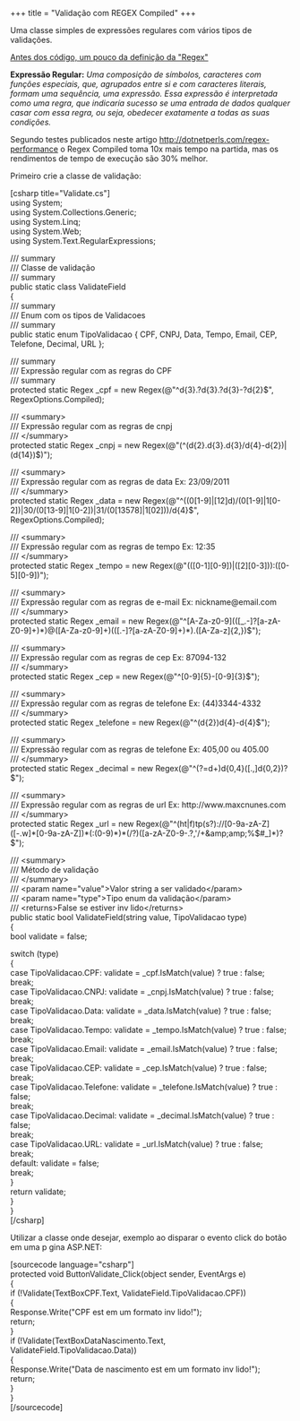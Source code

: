 +++
title = "Validação com REGEX Compiled"
+++

<p>Uma classe simples de expressões regulares com vários tipos de validações.</p>
<p><span style="text-decoration: underline;">Antes dos código, um pouco da definição da "Regex"<br />
</span></p>

<p><strong>Expressão Regular:</strong> <em>Uma composição de símbolos, caracteres com funções especiais, que, agrupados entre si e com caracteres literais, formam uma sequência, uma expressão. Essa expressão é interpretada como uma regra, que indicaría sucesso se uma entrada de dados qualquer casar com essa regra, ou seja, obedecer exatamente a todas as suas condições.</em></p>
<p>Segundo testes publicados neste artigo <a href="http://dotnetperls.com/regex-performance">http://dotnetperls.com/regex-performance</a> o Regex Compiled toma 10x mais tempo na partida, mas os rendimentos de tempo de execução são 30% melhor.</p>
<p><!--more--></p>
<p>Primeiro crie a classe de validação:</p>
<p>[csharp title="Validate.cs"]<br />
using System;<br />
using System.Collections.Generic;<br />
using System.Linq;<br />
using System.Web;<br />
using System.Text.RegularExpressions;</p>
<p>/// summary<br />
/// Classe de validação<br />
/// summary<br />
public static class ValidateField<br />
{<br />
    /// summary<br />
    /// Enum com os tipos de Validacoes<br />
    /// summary<br />
    public static enum TipoValidacao { CPF, CNPJ, Data, Tempo, Email, CEP, Telefone, Decimal, URL };</p>
<p>    /// summary<br />
    /// Expressão regular com as regras do CPF<br />
    /// summary<br />
    protected static Regex _cpf = new Regex(@&quot;^d{3}.?d{3}.?d{3}-?d{2}$&quot;, RegexOptions.Compiled);</p>
<p>    /// &lt;summary&gt;<br />
    /// Expressão regular com as regras de cnpj<br />
    /// &lt;/summary&gt;<br />
    protected static Regex _cnpj = new Regex(@&quot;(^(d{2}.d{3}.d{3}/d{4}-d{2})|(d{14})$)&quot;);</p>
<p>    /// &lt;summary&gt;<br />
    /// Expressão regular com as regras de data Ex: 23/09/2011<br />
    /// &lt;/summary&gt;<br />
    protected static Regex _data = new Regex(@&quot;^((0[1-9]|[12]d)/(0[1-9]|1[0-2])|30/(0[13-9]|1[0-2])|31/(0[13578]|1[02]))/d{4}$&quot;, RegexOptions.Compiled);</p>
<p>    /// &lt;summary&gt;<br />
    /// Expressão regular com as regras de tempo Ex: 12:35<br />
    /// &lt;/summary&gt;<br />
    protected static Regex _tempo = new Regex(@&quot;(([0-1][0-9])|([2][0-3])):([0-5][0-9])&quot;);</p>
<p>    /// &lt;summary&gt;<br />
    /// Expressão regular com as regras de e-mail Ex: nickname@email.com<br />
    /// &lt;/summary&gt;<br />
    protected static Regex _email = new Regex(@&quot;^[A-Za-z0-9](([_.-]?[a-zA-Z0-9]+)*)@([A-Za-z0-9]+)(([.-]?[a-zA-Z0-9]+)*).([A-Za-z]{2,})$&quot;);</p>
<p>    /// &lt;summary&gt;<br />
    /// Expressão regular com as regras de cep Ex: 87094-132<br />
    /// &lt;/summary&gt;<br />
    protected static Regex _cep = new Regex(@&quot;^[0-9]{5}-[0-9]{3}$&quot;);</p>
<p>    /// &lt;summary&gt;<br />
    /// Expressão regular com as regras de telefone Ex: (44)3344-4332<br />
    /// &lt;/summary&gt;<br />
    protected static Regex _telefone = new Regex(@&quot;^(d{2})d{4}-d{4}$&quot;);</p>
<p>    /// &lt;summary&gt;<br />
    /// Expressão regular com as regras de telefone Ex: 405,00 ou 405.00<br />
    /// &lt;/summary&gt;<br />
    protected static Regex _decimal = new Regex(@&quot;^(?=d+)d{0,4}([.,]d{0,2})?$&quot;);</p>
<p>    /// &lt;summary&gt;<br />
    /// Expressão regular com as regras de url Ex: http://www.maxcnunes.com<br />
    /// &lt;/summary&gt;<br />
    protected static Regex _url = new Regex(@&quot;^(ht|f)tp(s?)://[0-9a-zA-Z]([-.w]*[0-9a-zA-Z])*(:(0-9)*)*(/?)([a-zA-Z0-9-.?,'/+&amp;amp;amp;%$#_]*)?$&quot;);</p>
<p>    /// &lt;summary&gt;<br />
    /// Método de validação<br />
    /// &lt;/summary&gt;<br />
    /// &lt;param name=&quot;value&quot;&gt;Valor string a ser validado&lt;/param&gt;<br />
    /// &lt;param name=&quot;type&quot;&gt;Tipo enum da validação&lt;/param&gt;<br />
    /// &lt;returns&gt;False se estiver inv lido&lt;/returns&gt;<br />
    public static bool ValidateField(string value, TipoValidacao type)<br />
    {<br />
        bool validate = false;</p>
<p>        switch (type)<br />
        {<br />
            case TipoValidacao.CPF: validate = _cpf.IsMatch(value) ? true : false;<br />
                break;<br />
            case TipoValidacao.CNPJ: validate = _cnpj.IsMatch(value) ? true : false;<br />
                break;<br />
            case TipoValidacao.Data: validate = _data.IsMatch(value) ? true : false;<br />
                break;<br />
            case TipoValidacao.Tempo: validate = _tempo.IsMatch(value) ? true : false;<br />
                break;<br />
            case TipoValidacao.Email: validate = _email.IsMatch(value) ? true : false;<br />
                break;<br />
            case TipoValidacao.CEP: validate = _cep.IsMatch(value) ? true : false;<br />
                break;<br />
            case TipoValidacao.Telefone: validate = _telefone.IsMatch(value) ? true : false;<br />
                break;<br />
            case TipoValidacao.Decimal: validate = _decimal.IsMatch(value) ? true : false;<br />
                break;<br />
            case TipoValidacao.URL: validate = _url.IsMatch(value) ? true : false;<br />
                break;<br />
            default: validate = false;<br />
                break;<br />
        }<br />
        return validate;<br />
    }<br />
}<br />
[/csharp]</p>
<p>Utilizar a classe onde desejar, exemplo ao disparar o evento click do botão em uma p gina ASP.NET:</p>
<p>[sourcecode language="csharp"]<br />
protected void ButtonValidate_Click(object sender, EventArgs e)<br />
 {<br />
     if (!Validate(TextBoxCPF.Text, ValidateField.TipoValidacao.CPF))<br />
     {<br />
         Response.Write(&quot;CPF est  em um formato inv lido!&quot;);<br />
         return;<br />
     }<br />
     if (!Validate(TextBoxDataNascimento.Text, ValidateField.TipoValidacao.Data))<br />
     {<br />
         Response.Write(&quot;Data de nascimento est  em um formato inv lido!&quot;);<br />
         return;<br />
     }<br />
 }<br />
[/sourcecode]</p>
